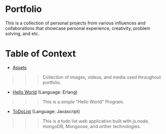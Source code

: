 # Portfolio
This is a collection of personal projects from various influences and collaborations that showcase personal experience, creativity, problem solving, and etc. 

# Table of Context
* [Assets](\Assets)
>>>Collection of images, videos, and media used throughout portfolio.
* [Hello World](\helloWorld) (Language: Erlang)
>>>This is a simple "Hello World" Program.
* [ToDoList](\ToDoList_Nodejs) (Language: Javascript)
>>>This is a todo list web application built with js.node, mongoDB, Mongoose, and orther technologies.
